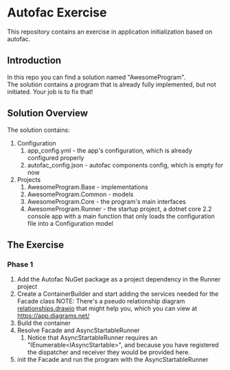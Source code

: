 # Autofac Exercise
This repository contains an exercise in application initialization based on autofac.

## Introduction
In this repo you can find a solution named "AwesomeProgram".  
The solution contains a program that is already fully implemented, but not initiated. Your job is to fix that!

## Solution Overview
The solution contains:  
1. Configuration  
    1. app_config.yml - the app's configuration, which is already configured properly  
    2. autofac_config.json - autofac components config, which is empty for now 
2. Projects  
    1. AwesomeProgram.Base - implementations
    2. AwesomeProgram.Common - models
    3. AwesomeProgram.Core - the program's main interfaces
    4. AwesomeProgram.Runner - the startup project, a dotnet core 2.2 console app with a main function that only loads the configuration file into a Configuration model

## The Exercise
### Phase 1
1. Add the Autofac NuGet package as a project dependency in the Runner project  
2. Create a ContainerBuilder and start adding the services needed for the Facade class
NOTE: There's a pseudo relationship diagram [relationships.drawio](relationships.drawio) that might help you, which you can view at https://app.diagrams.net/
3. Build the container 
4. Resolve Facade and AsyncStartableRunner  
    1. Notice that AsyncStartableRunner requires an "IEnumerable\<IAsyncStartable>", and because you have registered the dispatcher and receiver they would be provided here.
5. init the Facade and run the program with the AsyncStartableRunner